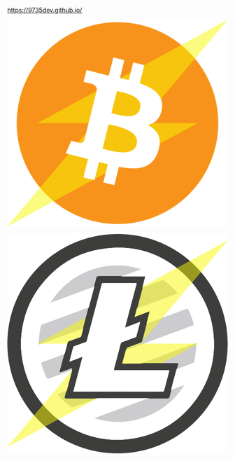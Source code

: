 https://9735dev.github.io/

![BTC Lightning](images/btc-lightning.svg)

![LTC Lightning](images/ltc-lightning.svg)
